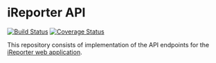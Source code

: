 # iReporter API

[![Build Status](https://travis-ci.org/khwilo/ireporter-API.svg?branch=ft-api-versioning-162356571)](https://travis-ci.org/khwilo/ireporter-API) [![Coverage Status](https://coveralls.io/repos/github/khwilo/ireporter-API/badge.svg?branch=ft-api-versioning-162356571)](https://coveralls.io/github/khwilo/ireporter-API?branch=ft-api-versioning-162356571)  

This repository consists of implementation of the API endpoints for the [iReporter web application](https://khwilo.github.io/iReporter/UI/).  

